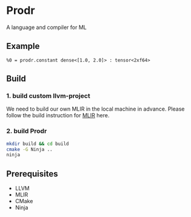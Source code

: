 # Prodr
A language and compiler for ML


## Example
```mlir
%0 = prodr.constant dense<[1.0, 2.0]> : tensor<2xf64>
```


## Build

### 1. build custom llvm-project
We need to build our own MLIR in the local machine in advance. Please follow the build instruction for [MLIR](https://mlir.llvm.org/getting_started/) here.

### 2. build Prodr
```bash
mkdir build && cd build
cmake -G Ninja ..
ninja
```


## Prerequisites
+ LLVM
+ MLIR
+ CMake
+ Ninja